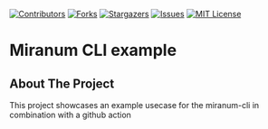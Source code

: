 <div id="top"></div>

<!-- PROJECT SHIELDS -->
[![Contributors][contributors-shield]][contributors-url]
[![Forks][forks-shield]][forks-url]
[![Stargazers][stars-shield]][stars-url]
[![Issues][issues-shield]][issues-url]
[![MIT License][license-shield]][license-url]
<!-- END OF PROJECT SHIELDS -->

# Miranum CLI example

## About The Project
This project showcases an example usecase for the miranum-cli in combination with a github action



<!-- MARKDOWN LINKS & IMAGES -->
<!-- https://www.markdownguide.org/basic-syntax/#reference-style-links -->

[contributors-shield]: https://img.shields.io/github/contributors/Miragon/miranum-ide.svg?style=for-the-badge

[contributors-url]: https://github.com/Miragon/miranum-cli-example/graphs/contributors

[forks-shield]: https://img.shields.io/github/forks/Miragon/miranum-ide.svg?style=for-the-badge

[forks-url]: https://github.com/Miragon/miranum-cli-example/network/members

[stars-shield]: https://img.shields.io/github/stars/Miragon/miranum-ide.svg?style=for-the-badge

[stars-url]: https://github.com/Miragon/miranum-cli-example/stargazers

[issues-shield]: https://img.shields.io/github/issues/Miragon/miranum-ide.svg?style=for-the-badge

[issues-url]: https://github.com/Miragon/miranum-cli-example/issues

[license-shield]: https://img.shields.io/github/license/Miragon/miranum-connect.svg?style=for-the-badge

[license-url]: https://github.com/Miragon/miranum-cli-example/blob/main/LICENSE